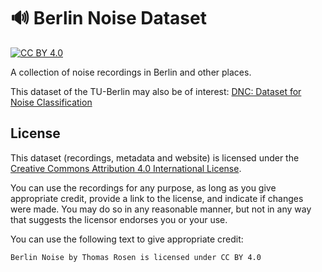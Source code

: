# 🔊 Berlin Noise Dataset

[![CC BY 4.0][cc-by-shield]][cc-by]

A collection of noise recordings in Berlin and other places.

This dataset of the TU-Berlin may also be of interest: [DNC: Dataset for Noise Classification](https://depositonce.tu-berlin.de/items/aa9f01e1-3eb7-44f9-a5c8-fe1b4c858024)

## License

This dataset (recordings, metadata and website) is licensed under the
[Creative Commons Attribution 4.0 International License][cc-by].

You can use the recordings for any purpose, as long as you give appropriate credit, provide a link to the license, and indicate if changes were made. You may do so in any reasonable manner, but not in any way that suggests the licensor endorses you or your use.

You can use the following text to give appropriate credit:

``` text
Berlin Noise by Thomas Rosen is licensed under CC BY 4.0
```

[cc-by]: http://creativecommons.org/licenses/by/4.0/
[cc-by-shield]: https://img.shields.io/badge/License-CC%20BY%204.0-lightgrey.svg
